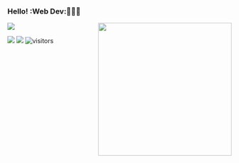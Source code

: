 ### Hello! :Web Dev:👩🏻‍💻

<img src="https://img.shields.io/static/v1?label=Overview&message=nikita7526">
<img src="https://raw.githubusercontent.com/MicaelliMedeiros/micaellimedeiros/master/image/computer-illustration.png" width="300px" align="right">

[<img src="https://img.shields.io/badge/LinkedIn-0077B5?style=for-the-badge&logo=linkedin&logoColor=white">](https://www.linkedin.com/in/nikita-kumari-09bb85262/)
[<img src="https://img.shields.io/badge/Microsoft-666666?style=for-the-badge&logo=microsoft&logoColor=white">]()
![visitors](https://komarev.com/ghpvc/?username=nikita7526&style=square)
